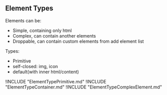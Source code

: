 ## Element Types

Elements can be:
- Simple, containing only html
- Complex, can contain another elements
- Droppable, can contain custom elements from add element list

Types:
- Primitive
- self-closed: img, icon
- default(with inner html/content)

!INCLUDE "ElementTypePrimitive.md"
!INCLUDE "ElementTypeContainer.md"
!INCLUDE "ElementTypeComplexElement.md"
